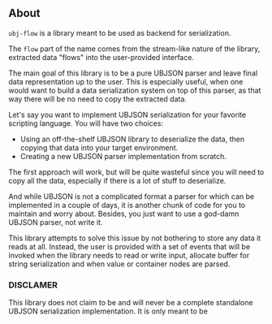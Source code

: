## About

`ubj-flow` is a library meant to be used as backend for serialization.

The `flow` part of the name comes from the stream-like nature of the library, extracted data "flows" into the
user-provided interface.

The main goal of this library is to be a pure UBJSON parser and leave final data representation up to the user. This is
especially useful, when one would want to build a data serialization system on top of this parser, as that way there
will be no need to copy the extracted data.

Let's say you want to implement UBJSON serialization for your favorite scripting language. You will have two choices:

* Using an off-the-shelf UBJSON library to deserialize the data, then copying that data into your target environment.
* Creating a new UBJSON parser implementation from scratch.

The first approach will work, but will be quite wasteful since you will need to copy all the data, especially if there
is a lot of stuff to deserialize.

And while UBJSON is not a complicated format a parser for which can be implemented in a couple of days, it is another
chunk of code for you to maintain and worry about. Besides, you just want to use a god-damn UBJSON parser, not write it.

This library attempts to solve this issue by not bothering to store any data it reads at all. Instead, the user is
provided with a set of events that will be invoked when the library needs to read or write input, allocate buffer for
string serialization and when value or container nodes are parsed.

### DISCLAMER

This library does not claim to be and will never be a complete standalone UBJSON serialization implementation. It is
only meant to be

